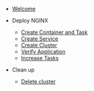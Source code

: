 - [Welcome](init.md)

<!-- - Getting started

  - [Do step A](1-getting-started/1-stepA.md)
  - [Do step B](1-getting-started/2-stepB.md) -->

- Deploy NGINX

  - [Create Container and Task](1-deploy-task/1-create-container-task.md)
  - [Create Service](1-deploy-task/2-create-service.md)
  - [Create Cluster](1-deploy-task/3-create-cluster.md)
  - [Verify Application](1-deploy-task/4-verify-application.md)
  - [Increase Tasks](1-deploy-task/5-increase-tasks.md)

- Clean up

  - [Delete cluster](2-clean-up/1-clean-up.md)